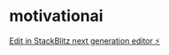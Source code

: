 # motivationai

[Edit in StackBlitz next generation editor ⚡️](https://stackblitz.com/~/github.com/floofman21/motivationai)